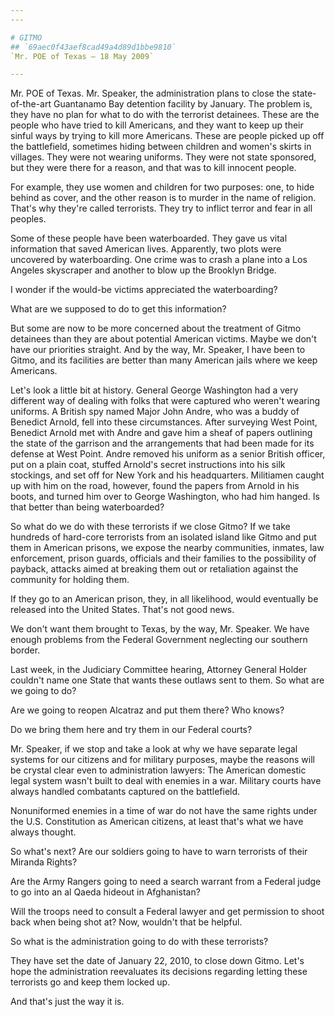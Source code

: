 ```yaml
---
---

# GITMO
## `69aec0f43aef8cad49a4d89d1bbe9810`
`Mr. POE of Texas — 18 May 2009`

---
```



Mr. POE of Texas. Mr. Speaker, the administration plans to close the 
state-of-the-art Guantanamo Bay detention facility by January. The 
problem is, they have no plan for what to do with the terrorist 
detainees. These are the people who have tried to kill Americans, and 
they want to keep up their sinful ways by trying to kill more 
Americans. These are people picked up off the battlefield, sometimes 
hiding between children and women's skirts in villages. They were not 
wearing uniforms. They were not state sponsored, but they were there 
for a reason, and that was to kill innocent people.

For example, they use women and children for two purposes: one, to 
hide behind as cover, and the other reason is to murder in the name of 
religion. That's why they're called terrorists. They try to inflict 
terror and fear in all peoples.

Some of these people have been waterboarded. They gave us vital 
information that saved American lives. Apparently, two plots were 
uncovered by waterboarding. One crime was to crash a plane into a Los 
Angeles skyscraper and another to blow up the Brooklyn Bridge.

I wonder if the would-be victims appreciated the waterboarding?

What are we supposed to do to get this information?

But some are now to be more concerned about the treatment of Gitmo 
detainees than they are about potential American victims. Maybe we 
don't have our priorities straight. And by the way, Mr. Speaker, I have 
been to Gitmo, and its facilities are better than many American jails 
where we keep Americans.

Let's look a little bit at history. General George Washington had a 
very different way of dealing with folks that were captured who weren't 
wearing uniforms. A British spy named Major John Andre, who was a buddy 
of Benedict Arnold, fell into these circumstances. After surveying West 
Point, Benedict Arnold met with Andre and gave him a sheaf of papers 
outlining the state of the garrison and the arrangements that had been 
made for its defense at West Point. Andre removed his uniform as a 
senior British officer, put on a plain coat, stuffed Arnold's secret 
instructions into his silk stockings, and set off for New York and his 
headquarters. Militiamen caught up with him on the road, however, found 
the papers from Arnold in his boots, and turned him over to George 
Washington, who had him hanged. Is that better than being waterboarded?

So what do we do with these terrorists if we close Gitmo? If we take 
hundreds of hard-core terrorists from an isolated island like Gitmo and 
put them in American prisons, we expose the nearby communities, 
inmates, law enforcement, prison guards, officials and their families 
to the possibility of payback, attacks aimed at breaking them out or 
retaliation against the community for holding them.

If they go to an American prison, they, in all likelihood, would 
eventually be released into the United States. That's not good news.

We don't want them brought to Texas, by the way, Mr. Speaker. We have 
enough problems from the Federal Government neglecting our southern 
border.

Last week, in the Judiciary Committee hearing, Attorney General 
Holder couldn't name one State that wants these outlaws sent to them. 
So what are we going to do?

Are we going to reopen Alcatraz and put them there? Who knows?

Do we bring them here and try them in our Federal courts?

Mr. Speaker, if we stop and take a look at why we have separate legal 
systems for our citizens and for military purposes, maybe the reasons 
will be crystal clear even to administration lawyers: The American 
domestic legal system wasn't built to deal with enemies in a war. 
Military courts have always handled combatants captured on the 
battlefield.

Nonuniformed enemies in a time of war do not have the same rights 
under the U.S. Constitution as American citizens, at least that's what 
we have always thought.

So what's next? Are our soldiers going to have to warn terrorists of 
their Miranda Rights?

Are the Army Rangers going to need a search warrant from a Federal 
judge to go into an al Qaeda hideout in Afghanistan?

Will the troops need to consult a Federal lawyer and get permission 
to shoot back when being shot at? Now, wouldn't that be helpful.

So what is the administration going to do with these terrorists?

They have set the date of January 22, 2010, to close down Gitmo. 
Let's hope the administration reevaluates its decisions regarding 
letting these terrorists go and keep them locked up.

And that's just the way it is.
